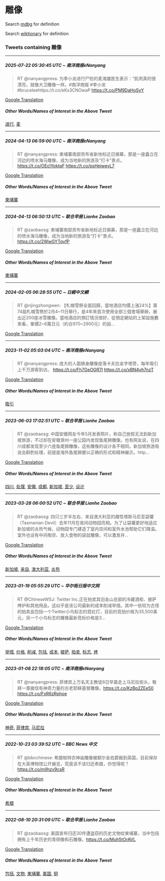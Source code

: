 # 雕像

Search [mdbg](https://www.mdbg.net/chinese/dictionary?page=worddict&wdrst=0&wdqb=雕像) for definition

Search [wiktionary](https://en.wiktionary.org/wiki/雕像) for definition

### Tweets containing 雕像

___
##### 2025-07-22 05:30:45 UTC ~ 南洋商报eNanyang
> RT @nanyangpress: 为李小龙进行尸检的麦海雄医生表示：“肌肉真的很漂亮，就像大卫雕像一样。#南洋商报 #李小龙 #bruceleehttps://t.co/eKs3CNOwaP https://t.co/PM9DaHoSyY

[Google Translation](https://translate.google.com/?hi=en&tab=TT&sl=zh-CN&tl=en&op=translate&text=RT+%40nanyangpress%3A+%E4%B8%BA%E6%9D%8E%E5%B0%8F%E9%BE%99%E8%BF%9B%E8%A1%8C%E5%B0%B8%E6%A3%80%E7%9A%84%E9%BA%A6%E6%B5%B7%E9%9B%84%E5%8C%BB%E7%94%9F%E8%A1%A8%E7%A4%BA%EF%BC%9A%E2%80%9C%E8%82%8C%E8%82%89%E7%9C%9F%E7%9A%84%E5%BE%88%E6%BC%82%E4%BA%AE%EF%BC%8C%E5%B0%B1%E5%83%8F%E5%A4%A7%E5%8D%AB%E9%9B%95%E5%83%8F%E4%B8%80%E6%A0%B7%E3%80%82%23%E5%8D%97%E6%B4%8B%E5%95%86%E6%8A%A5+%23%E6%9D%8E%E5%B0%8F%E9%BE%99+%23bruceleehttps%3A%2F%2Ft.co%2FeKs3CNOwaP+https%3A%2F%2Ft.co%2FPM9DaHoSyY)
##### Other Words/Names of Interest in the Above Tweet
[进行](进行.md), [麦](麦.md)
___
##### 2024-04-13 06:59:00 UTC ~ 南洋商报eNanyang
> RT @nanyangpress: 柬埔寨南部贡布省新地标近日揭幕，那是一座矗立在河边的喷水海马雕像，成为当地新的旅游及“打卡”景点。https://t.co/OEclYoktqF https://t.co/psHejwevL7

[Google Translation](https://translate.google.com/?hi=en&tab=TT&sl=zh-CN&tl=en&op=translate&text=RT+%40nanyangpress%3A+%E6%9F%AC%E5%9F%94%E5%AF%A8%E5%8D%97%E9%83%A8%E8%B4%A1%E5%B8%83%E7%9C%81%E6%96%B0%E5%9C%B0%E6%A0%87%E8%BF%91%E6%97%A5%E6%8F%AD%E5%B9%95%EF%BC%8C%E9%82%A3%E6%98%AF%E4%B8%80%E5%BA%A7%E7%9F%97%E7%AB%8B%E5%9C%A8%E6%B2%B3%E8%BE%B9%E7%9A%84%E5%96%B7%E6%B0%B4%E6%B5%B7%E9%A9%AC%E9%9B%95%E5%83%8F%EF%BC%8C%E6%88%90%E4%B8%BA%E5%BD%93%E5%9C%B0%E6%96%B0%E7%9A%84%E6%97%85%E6%B8%B8%E5%8F%8A%E2%80%9C%E6%89%93%E5%8D%A1%E2%80%9D%E6%99%AF%E7%82%B9%E3%80%82https%3A%2F%2Ft.co%2FOEclYoktqF+https%3A%2F%2Ft.co%2FpsHejwevL7)
##### Other Words/Names of Interest in the Above Tweet
[柬埔寨](柬埔寨.md)
___
##### 2024-04-13 06:50:13 UTC ~ 联合早报 Lianhe Zaobao
> RT @zaobaosg: 柬埔寨南部贡布省新地标近日揭幕，那是一座矗立在河边的喷水海马雕像，成为当地新的旅游及“打卡”景点。https://t.co/2WwGYTqvfP

[Google Translation](https://translate.google.com/?hi=en&tab=TT&sl=zh-CN&tl=en&op=translate&text=RT+%40zaobaosg%3A+%E6%9F%AC%E5%9F%94%E5%AF%A8%E5%8D%97%E9%83%A8%E8%B4%A1%E5%B8%83%E7%9C%81%E6%96%B0%E5%9C%B0%E6%A0%87%E8%BF%91%E6%97%A5%E6%8F%AD%E5%B9%95%EF%BC%8C%E9%82%A3%E6%98%AF%E4%B8%80%E5%BA%A7%E7%9F%97%E7%AB%8B%E5%9C%A8%E6%B2%B3%E8%BE%B9%E7%9A%84%E5%96%B7%E6%B0%B4%E6%B5%B7%E9%A9%AC%E9%9B%95%E5%83%8F%EF%BC%8C%E6%88%90%E4%B8%BA%E5%BD%93%E5%9C%B0%E6%96%B0%E7%9A%84%E6%97%85%E6%B8%B8%E5%8F%8A%E2%80%9C%E6%89%93%E5%8D%A1%E2%80%9D%E6%99%AF%E7%82%B9%E3%80%82https%3A%2F%2Ft.co%2F2WwGYTqvfP)
##### Other Words/Names of Interest in the Above Tweet
[柬埔寨](柬埔寨.md)
___
##### 2024-02-05 06:28:55 UTC ~ 日經中文網
> RT @rijingzhongwen: 【札幌雪祭全面回歸，當地酒店均價上漲24%】第74屆札幌雪祭於2月4~11日舉行，是4年來首次使用全部三個會場舉辦，展出近200座冰雪雕像。當地酒店的預訂情況很好，從預定網站的上架設施數來看，單價2~6萬日元（約合970~2900元）的設…

[Google Translation](https://translate.google.com/?hi=en&tab=TT&sl=zh-CN&tl=en&op=translate&text=RT+%40rijingzhongwen%3A+%E3%80%90%E6%9C%AD%E5%B9%8C%E9%9B%AA%E7%A5%AD%E5%85%A8%E9%9D%A2%E5%9B%9E%E6%AD%B8%EF%BC%8C%E7%95%B6%E5%9C%B0%E9%85%92%E5%BA%97%E5%9D%87%E5%83%B9%E4%B8%8A%E6%BC%B224%25%E3%80%91%E7%AC%AC74%E5%B1%86%E6%9C%AD%E5%B9%8C%E9%9B%AA%E7%A5%AD%E6%96%BC2%E6%9C%884~11%E6%97%A5%E8%88%89%E8%A1%8C%EF%BC%8C%E6%98%AF4%E5%B9%B4%E4%BE%86%E9%A6%96%E6%AC%A1%E4%BD%BF%E7%94%A8%E5%85%A8%E9%83%A8%E4%B8%89%E5%80%8B%E6%9C%83%E5%A0%B4%E8%88%89%E8%BE%A6%EF%BC%8C%E5%B1%95%E5%87%BA%E8%BF%91200%E5%BA%A7%E5%86%B0%E9%9B%AA%E9%9B%95%E5%83%8F%E3%80%82%E7%95%B6%E5%9C%B0%E9%85%92%E5%BA%97%E7%9A%84%E9%A0%90%E8%A8%82%E6%83%85%E6%B3%81%E5%BE%88%E5%A5%BD%EF%BC%8C%E5%BE%9E%E9%A0%90%E5%AE%9A%E7%B6%B2%E7%AB%99%E7%9A%84%E4%B8%8A%E6%9E%B6%E8%A8%AD%E6%96%BD%E6%95%B8%E4%BE%86%E7%9C%8B%EF%BC%8C%E5%96%AE%E5%83%B92~6%E8%90%AC%E6%97%A5%E5%85%83%EF%BC%88%E7%B4%84%E5%90%88970~2900%E5%85%83%EF%BC%89%E7%9A%84%E8%A8%AD%E2%80%A6)
___
##### 2023-11-02 05:03:04 UTC ~ 南洋商报eNanyang
> RT @nanyangpress: 庞大的人面狮身雕像座落卡夫拉金字塔旁，每年吸引上千万游客到访。 https://t.co/Fh7GeOGR7l https://t.co/xBN4vh7nzT

[Google Translation](https://translate.google.com/?hi=en&tab=TT&sl=zh-CN&tl=en&op=translate&text=RT+%40nanyangpress%3A+%E5%BA%9E%E5%A4%A7%E7%9A%84%E4%BA%BA%E9%9D%A2%E7%8B%AE%E8%BA%AB%E9%9B%95%E5%83%8F%E5%BA%A7%E8%90%BD%E5%8D%A1%E5%A4%AB%E6%8B%89%E9%87%91%E5%AD%97%E5%A1%94%E6%97%81%EF%BC%8C%E6%AF%8F%E5%B9%B4%E5%90%B8%E5%BC%95%E4%B8%8A%E5%8D%83%E4%B8%87%E6%B8%B8%E5%AE%A2%E5%88%B0%E8%AE%BF%E3%80%82+https%3A%2F%2Ft.co%2FFh7GeOGR7l+https%3A%2F%2Ft.co%2FxBN4vh7nzT)
##### Other Words/Names of Interest in the Above Tweet
[吸引](吸引.md)
___
##### 2023-06-03 17:02:51 UTC ~ 联合早报 Lianhe Zaobao
> RT @zaobaosg: 中国安徽网友今年5月发表照片，称自己放假无法到新加坡旅游，不过却在安徽滁州一座公园内发现鱼尾狮雕像。也有网友说，在四川成都发现至少六座鱼尾狮雕像，这些雕像的设计各不相同。新加坡旅游局说会斟酌处理，前提是海外鱼尾狮要以正确的形式和精神展示。http…

[Google Translation](https://translate.google.com/?hi=en&tab=TT&sl=zh-CN&tl=en&op=translate&text=RT+%40zaobaosg%3A+%E4%B8%AD%E5%9B%BD%E5%AE%89%E5%BE%BD%E7%BD%91%E5%8F%8B%E4%BB%8A%E5%B9%B45%E6%9C%88%E5%8F%91%E8%A1%A8%E7%85%A7%E7%89%87%EF%BC%8C%E7%A7%B0%E8%87%AA%E5%B7%B1%E6%94%BE%E5%81%87%E6%97%A0%E6%B3%95%E5%88%B0%E6%96%B0%E5%8A%A0%E5%9D%A1%E6%97%85%E6%B8%B8%EF%BC%8C%E4%B8%8D%E8%BF%87%E5%8D%B4%E5%9C%A8%E5%AE%89%E5%BE%BD%E6%BB%81%E5%B7%9E%E4%B8%80%E5%BA%A7%E5%85%AC%E5%9B%AD%E5%86%85%E5%8F%91%E7%8E%B0%E9%B1%BC%E5%B0%BE%E7%8B%AE%E9%9B%95%E5%83%8F%E3%80%82%E4%B9%9F%E6%9C%89%E7%BD%91%E5%8F%8B%E8%AF%B4%EF%BC%8C%E5%9C%A8%E5%9B%9B%E5%B7%9D%E6%88%90%E9%83%BD%E5%8F%91%E7%8E%B0%E8%87%B3%E5%B0%91%E5%85%AD%E5%BA%A7%E9%B1%BC%E5%B0%BE%E7%8B%AE%E9%9B%95%E5%83%8F%EF%BC%8C%E8%BF%99%E4%BA%9B%E9%9B%95%E5%83%8F%E7%9A%84%E8%AE%BE%E8%AE%A1%E5%90%84%E4%B8%8D%E7%9B%B8%E5%90%8C%E3%80%82%E6%96%B0%E5%8A%A0%E5%9D%A1%E6%97%85%E6%B8%B8%E5%B1%80%E8%AF%B4%E4%BC%9A%E6%96%9F%E9%85%8C%E5%A4%84%E7%90%86%EF%BC%8C%E5%89%8D%E6%8F%90%E6%98%AF%E6%B5%B7%E5%A4%96%E9%B1%BC%E5%B0%BE%E7%8B%AE%E8%A6%81%E4%BB%A5%E6%AD%A3%E7%A1%AE%E7%9A%84%E5%BD%A2%E5%BC%8F%E5%92%8C%E7%B2%BE%E7%A5%9E%E5%B1%95%E7%A4%BA%E3%80%82http%E2%80%A6)
##### Other Words/Names of Interest in the Above Tweet
[四川](四川.md), [处理](处理.md), [安徽](安徽.md), [成都](成都.md), [新加坡](新加坡.md), [至少](至少.md), [设计](设计.md)
___
##### 2023-03-28 06:00:52 UTC ~ 联合早报 Lianhe Zaobao
> RT @zaobaosg: 四只三岁半左右、来自澳大利亚的雌性塔斯马尼亚袋獾（Tasmanian Devil）去年11月在夜间动物园亮相。为了让袋獾更好地适应新加坡的炎热气候，动物园专门建造了室内空间和室外水池帮助它们降温。室外也设有中间掏空、放入食物的袋鼠雕像，可以激发并…

[Google Translation](https://translate.google.com/?hi=en&tab=TT&sl=zh-CN&tl=en&op=translate&text=RT+%40zaobaosg%3A+%E5%9B%9B%E5%8F%AA%E4%B8%89%E5%B2%81%E5%8D%8A%E5%B7%A6%E5%8F%B3%E3%80%81%E6%9D%A5%E8%87%AA%E6%BE%B3%E5%A4%A7%E5%88%A9%E4%BA%9A%E7%9A%84%E9%9B%8C%E6%80%A7%E5%A1%94%E6%96%AF%E9%A9%AC%E5%B0%BC%E4%BA%9A%E8%A2%8B%E7%8D%BE%EF%BC%88Tasmanian+Devil%EF%BC%89%E5%8E%BB%E5%B9%B411%E6%9C%88%E5%9C%A8%E5%A4%9C%E9%97%B4%E5%8A%A8%E7%89%A9%E5%9B%AD%E4%BA%AE%E7%9B%B8%E3%80%82%E4%B8%BA%E4%BA%86%E8%AE%A9%E8%A2%8B%E7%8D%BE%E6%9B%B4%E5%A5%BD%E5%9C%B0%E9%80%82%E5%BA%94%E6%96%B0%E5%8A%A0%E5%9D%A1%E7%9A%84%E7%82%8E%E7%83%AD%E6%B0%94%E5%80%99%EF%BC%8C%E5%8A%A8%E7%89%A9%E5%9B%AD%E4%B8%93%E9%97%A8%E5%BB%BA%E9%80%A0%E4%BA%86%E5%AE%A4%E5%86%85%E7%A9%BA%E9%97%B4%E5%92%8C%E5%AE%A4%E5%A4%96%E6%B0%B4%E6%B1%A0%E5%B8%AE%E5%8A%A9%E5%AE%83%E4%BB%AC%E9%99%8D%E6%B8%A9%E3%80%82%E5%AE%A4%E5%A4%96%E4%B9%9F%E8%AE%BE%E6%9C%89%E4%B8%AD%E9%97%B4%E6%8E%8F%E7%A9%BA%E3%80%81%E6%94%BE%E5%85%A5%E9%A3%9F%E7%89%A9%E7%9A%84%E8%A2%8B%E9%BC%A0%E9%9B%95%E5%83%8F%EF%BC%8C%E5%8F%AF%E4%BB%A5%E6%BF%80%E5%8F%91%E5%B9%B6%E2%80%A6)
##### Other Words/Names of Interest in the Above Tweet
[新加坡](新加坡.md), [来自](来自.md), [澳大利亚](澳大利亚.md), [炎热](炎热.md)
___
##### 2023-01-19 05:55:29 UTC ~ 华尔街日报中文网
> RT @ChineseWSJ: Twitter Inc.正在拍卖其旧金山总部的冷藏酒柜、披萨烤炉和其他用品，这似乎是该公司最新的成本削减举措。其中一些较为古怪的拍卖品包括一个Twitter小鸟标志的霓虹灯，目前的竞拍价格为35,500美元，另一个小鸟标志的雕像最新竞标价格是3…

[Google Translation](https://translate.google.com/?hi=en&tab=TT&sl=zh-CN&tl=en&op=translate&text=RT+%40ChineseWSJ%3A+Twitter+Inc.%E6%AD%A3%E5%9C%A8%E6%8B%8D%E5%8D%96%E5%85%B6%E6%97%A7%E9%87%91%E5%B1%B1%E6%80%BB%E9%83%A8%E7%9A%84%E5%86%B7%E8%97%8F%E9%85%92%E6%9F%9C%E3%80%81%E6%8A%AB%E8%90%A8%E7%83%A4%E7%82%89%E5%92%8C%E5%85%B6%E4%BB%96%E7%94%A8%E5%93%81%EF%BC%8C%E8%BF%99%E4%BC%BC%E4%B9%8E%E6%98%AF%E8%AF%A5%E5%85%AC%E5%8F%B8%E6%9C%80%E6%96%B0%E7%9A%84%E6%88%90%E6%9C%AC%E5%89%8A%E5%87%8F%E4%B8%BE%E6%8E%AA%E3%80%82%E5%85%B6%E4%B8%AD%E4%B8%80%E4%BA%9B%E8%BE%83%E4%B8%BA%E5%8F%A4%E6%80%AA%E7%9A%84%E6%8B%8D%E5%8D%96%E5%93%81%E5%8C%85%E6%8B%AC%E4%B8%80%E4%B8%AATwitter%E5%B0%8F%E9%B8%9F%E6%A0%87%E5%BF%97%E7%9A%84%E9%9C%93%E8%99%B9%E7%81%AF%EF%BC%8C%E7%9B%AE%E5%89%8D%E7%9A%84%E7%AB%9E%E6%8B%8D%E4%BB%B7%E6%A0%BC%E4%B8%BA35%2C500%E7%BE%8E%E5%85%83%EF%BC%8C%E5%8F%A6%E4%B8%80%E4%B8%AA%E5%B0%8F%E9%B8%9F%E6%A0%87%E5%BF%97%E7%9A%84%E9%9B%95%E5%83%8F%E6%9C%80%E6%96%B0%E7%AB%9E%E6%A0%87%E4%BB%B7%E6%A0%BC%E6%98%AF3%E2%80%A6)
##### Other Words/Names of Interest in the Above Tweet
[举措](举措.md), [价格](价格.md), [削减](削减.md), [包括](包括.md), [成本](成本.md), [披萨](披萨.md), [拍卖](拍卖.md), [标志](标志.md), [烤](烤.md)
___
##### 2023-01-08 22:18:05 UTC ~ 南洋商报eNanyang
> RT @nanyangpress: 菲律宾上万名天主教徒8日早晨走上马尼拉街头，敬拜一尊据信有神奇力量的古老耶稣基督雕像。https://t.co/KzBp2ZEe50 https://t.co/FxR6zRphoe

[Google Translation](https://translate.google.com/?hi=en&tab=TT&sl=zh-CN&tl=en&op=translate&text=RT+%40nanyangpress%3A+%E8%8F%B2%E5%BE%8B%E5%AE%BE%E4%B8%8A%E4%B8%87%E5%90%8D%E5%A4%A9%E4%B8%BB%E6%95%99%E5%BE%928%E6%97%A5%E6%97%A9%E6%99%A8%E8%B5%B0%E4%B8%8A%E9%A9%AC%E5%B0%BC%E6%8B%89%E8%A1%97%E5%A4%B4%EF%BC%8C%E6%95%AC%E6%8B%9C%E4%B8%80%E5%B0%8A%E6%8D%AE%E4%BF%A1%E6%9C%89%E7%A5%9E%E5%A5%87%E5%8A%9B%E9%87%8F%E7%9A%84%E5%8F%A4%E8%80%81%E8%80%B6%E7%A8%A3%E5%9F%BA%E7%9D%A3%E9%9B%95%E5%83%8F%E3%80%82https%3A%2F%2Ft.co%2FKzBp2ZEe50+https%3A%2F%2Ft.co%2FFxR6zRphoe)
##### Other Words/Names of Interest in the Above Tweet
[神奇](神奇.md), [菲律宾](菲律宾.md), [马尼拉](马尼拉.md)
___
##### 2022-10-23 03:39:52 UTC ~ BBC News 中文
> RT @bbcchinese: 希腊帕特农神庙雕像被额尔金伯爵搬到英国，目前保存在大英博物馆公开展览，究竟该不该归还希腊，你觉得呢？https://t.co/mllhzv9csR

[Google Translation](https://translate.google.com/?hi=en&tab=TT&sl=zh-CN&tl=en&op=translate&text=RT+%40bbcchinese%3A+%E5%B8%8C%E8%85%8A%E5%B8%95%E7%89%B9%E5%86%9C%E7%A5%9E%E5%BA%99%E9%9B%95%E5%83%8F%E8%A2%AB%E9%A2%9D%E5%B0%94%E9%87%91%E4%BC%AF%E7%88%B5%E6%90%AC%E5%88%B0%E8%8B%B1%E5%9B%BD%EF%BC%8C%E7%9B%AE%E5%89%8D%E4%BF%9D%E5%AD%98%E5%9C%A8%E5%A4%A7%E8%8B%B1%E5%8D%9A%E7%89%A9%E9%A6%86%E5%85%AC%E5%BC%80%E5%B1%95%E8%A7%88%EF%BC%8C%E7%A9%B6%E7%AB%9F%E8%AF%A5%E4%B8%8D%E8%AF%A5%E5%BD%92%E8%BF%98%E5%B8%8C%E8%85%8A%EF%BC%8C%E4%BD%A0%E8%A7%89%E5%BE%97%E5%91%A2%EF%BC%9Fhttps%3A%2F%2Ft.co%2Fmllhzv9csR)
##### Other Words/Names of Interest in the Above Tweet
[希腊](希腊.md)
___
##### 2022-08-10 20:31:09 UTC ~ 联合早报 Lianhe Zaobao
> RT @zaobaosg: 美国宣布归还30件遭盗窃的历史文物给柬埔寨，当中包括拥有上千年历史的青铜像和石雕像。https://t.co/Muh5tOrAVL

[Google Translation](https://translate.google.com/?hi=en&tab=TT&sl=zh-CN&tl=en&op=translate&text=RT+%40zaobaosg%3A+%E7%BE%8E%E5%9B%BD%E5%AE%A3%E5%B8%83%E5%BD%92%E8%BF%9830%E4%BB%B6%E9%81%AD%E7%9B%97%E7%AA%83%E7%9A%84%E5%8E%86%E5%8F%B2%E6%96%87%E7%89%A9%E7%BB%99%E6%9F%AC%E5%9F%94%E5%AF%A8%EF%BC%8C%E5%BD%93%E4%B8%AD%E5%8C%85%E6%8B%AC%E6%8B%A5%E6%9C%89%E4%B8%8A%E5%8D%83%E5%B9%B4%E5%8E%86%E5%8F%B2%E7%9A%84%E9%9D%92%E9%93%9C%E5%83%8F%E5%92%8C%E7%9F%B3%E9%9B%95%E5%83%8F%E3%80%82https%3A%2F%2Ft.co%2FMuh5tOrAVL)
##### Other Words/Names of Interest in the Above Tweet
[包括](包括.md), [文物](文物.md), [柬埔寨](柬埔寨.md), [美国](美国.md), [铜](铜.md)
